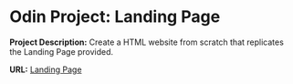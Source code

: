 # Odin Project: Landing Page

**Project Description:**
Create a HTML website from scratch that replicates the Landing Page provided.

**URL:** [Landing Page](https://aliya-gamez.github.io/odin-recipes/)
